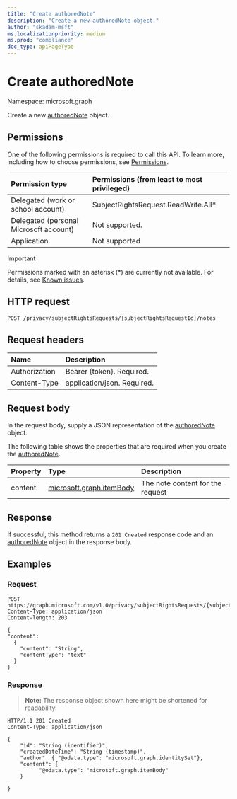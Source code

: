 ```yaml
---
title: "Create authoredNote"
description: "Create a new authoredNote object."
author: "skadam-msft"
ms.localizationpriority: medium
ms.prod: "compliance"
doc_type: apiPageType
---
```


# Create authoredNote
Namespace: microsoft.graph

Create a new [authoredNote](../resources/authorednote.md) object.

## Permissions
One of the following permissions is required to call this API. To learn more, including how to choose permissions, see [Permissions](/graph/permissions-reference).

|Permission type|Permissions (from least to most privileged)|
|:---|:---|
|Delegated (work or school account)|SubjectRightsRequest.ReadWrite.All*|
|Delegated (personal Microsoft account)|Not supported.|
|Application|Not supported|

>[!IMPORTANT]
>Permissions marked with an asterisk (*) are currently not available. For details, see [Known issues](/graph/known-issues#compliance).

## HTTP request

<!-- {
  "blockType": "ignored"
}
-->
``` http
POST /privacy/subjectRightsRequests/{subjectRightsRequestId}/notes
```

## Request headers
|Name|Description|
|:---|:---|
|Authorization|Bearer {token}. Required.|
|Content-Type|application/json. Required.|

## Request body
In the request body, supply a JSON representation of the [authoredNote](../resources/authorednote.md) object.

The following table shows the properties that are required when you create the [authoredNote](../resources/authorednote.md).

|Property|Type|Description|
|:---|:---|:---|
|content|[microsoft.graph.itemBody](../resources/itembody.md)|The note content for the request|


## Response

If successful, this method returns a `201 Created` response code and an [authoredNote](../resources/authorednote.md) object in the response body.

## Examples

### Request
<!-- {
  "blockType": "request",
  "name": "create_authorednote_from_"
}
-->
``` http
POST https://graph.microsoft.com/v1.0/privacy/subjectRightsRequests/{subjectRightsRequestId}/notes
Content-Type: application/json
Content-length: 203

{
"content": 
  {
    "content": "String",
    "contentType": "text"
  }
}
```


### Response
>**Note:** The response object shown here might be shortened for readability.
<!-- {
  "blockType": "response",
  "truncated": true,
  "@odata.type": "microsoft.graph.authoredNote"
}
-->
``` http
HTTP/1.1 201 Created
Content-Type: application/json

{
    "id": "String (identifier)",
    "createdDateTime": "String (timestamp)",
    "author": { "@odata.type": "microsoft.graph.identitySet"},
    "content": {
          "@odata.type": "microsoft.graph.itemBody"
    }

}
```

